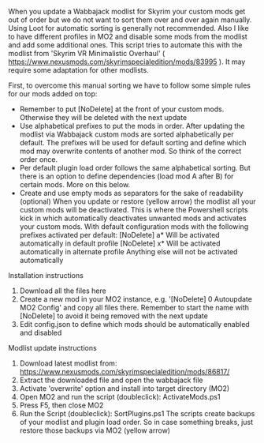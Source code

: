 When you update a Wabbajack modlist for Skyrim your custom mods get out of order but we do not want to sort them over and over again manually. Using Loot for automatic sorting is generally not recommended. 
Also I like to have different profiles in MO2 and disable some mods from the modlist and add some additional ones. 
This script tries to automate this with the modlist from 'Skyrim VR Minimalistic Overhaul' ( https://www.nexusmods.com/skyrimspecialedition/mods/83995 ). It may require some adaptation for other modlists.

First, to overcome this manual sorting we have to follow some simple rules for our mods added on top:
- Remember to put [NoDelete] at the front of your custom mods. Otherwise they will be deleted with the next update
- Use alphabetical prefixes to put the mods in order. After updating the modlist via Wabbajack custom mods are sorted alphabetically per default. The prefixes will be used for default sorting and define which mod may overwrite contents of another mod. So think of the correct order once. 
- Per default plugin load order follows the same alphabetical sorting. But there is an option to define dependencies (load mod A after B) for certain mods. More on this below.
- Create and use empty mods as separators for the sake of readability (optional)
When you update or restore (yellow arrow) the modlist all your custom mods will be deactivated. This is where the Powershell scripts kick in which automatically deactivates unwanted mods and activates your custom mods.
With default configuration mods with the following prefixes activated per default:
    [NoDelete] a* Will be activated automatically in default profile
    [NoDelete] x* Will be activated automatically in alternate profile
    Anything else will not be activated automatically

Installation instructions
1) Download all the files here
2) Create a new mod in your MO2 instance, e.g. '[NoDelete] 0 Autoupdate MO2 Config' and copy all files there. Remember to start the name with [NoDelete] to avoid it being removed with the next update
3) Edit config.json to define which mods should be automatically enabled and disabled

Modlist update instructions
1) Download latest modlist from: https://www.nexusmods.com/skyrimspecialedition/mods/86817/
2) Extract the downloaded file and open the wabbajack file
3) Activate 'overwrite' option and install into target directory (MO2)
4) Open MO2 and run the script (doubleclick): ActivateMods.ps1
5) Press F5, then close MO2
6) Run the Script (doubleclick): SortPlugins.ps1
The scripts create backups of your modlist and plugin load order. So in case something breaks, just restore those backups via MO2 (yellow arrow)
